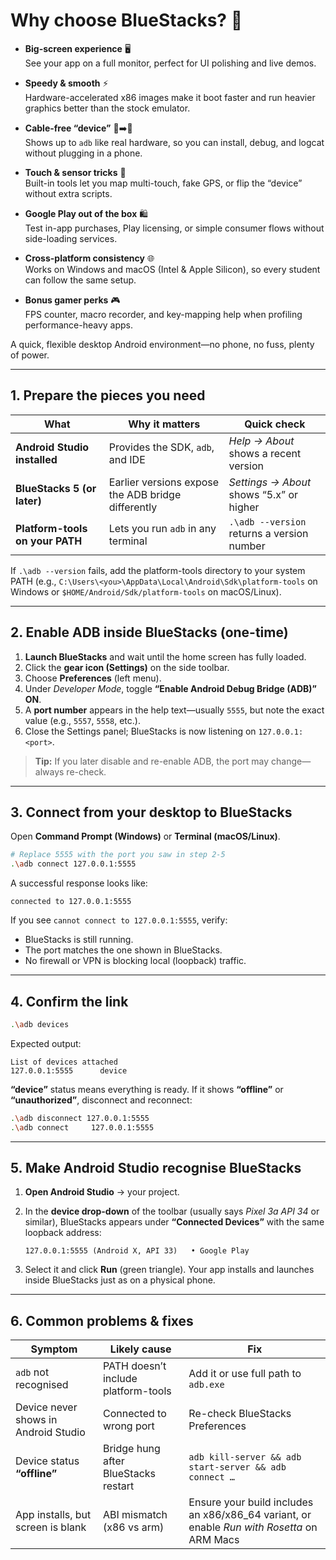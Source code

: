 # **Why choose BlueStacks?** 🚀

- **Big-screen experience** 🖥️  
  See your app on a full monitor, perfect for UI polishing and live demos.

- **Speedy & smooth** ⚡  
  Hardware-accelerated x86 images make it boot faster and run heavier graphics better than the stock emulator.

- **Cable-free “device”** 🔌➡️📱  
  Shows up to `adb` like real hardware, so you can install, debug, and logcat without plugging in a phone.

- **Touch & sensor tricks** 🎯  
  Built-in tools let you map multi-touch, fake GPS, or flip the “device” without extra scripts.

- **Google Play out of the box** 🛍️  
  Test in-app purchases, Play licensing, or simple consumer flows without side-loading services.

- **Cross-platform consistency** 🌐  
  Works on Windows and macOS (Intel & Apple Silicon), so every student can follow the same setup.

- **Bonus gamer perks** 🎮  
  FPS counter, macro recorder, and key-mapping help when profiling performance-heavy apps.

A quick, flexible desktop Android environment—no phone, no fuss, plenty of power.

---

## 1. Prepare the pieces you need

| What | Why it matters | Quick check |
|------|----------------|-------------|
| **Android Studio installed** | Provides the SDK, `adb`, and IDE | _Help → About_ shows a recent version |
| **BlueStacks 5 (or later)** | Earlier versions expose the ADB bridge differently | _Settings → About_ shows “5.x” or higher |
| **Platform-tools on your PATH** | Lets you run `adb` in any terminal | `.\adb --version` returns a version number |

If `.\adb --version` fails, add the platform-tools directory to your system PATH (e.g., `C:\Users\<you>\AppData\Local\Android\Sdk\platform-tools` on Windows or `$HOME/Android/Sdk/platform-tools` on macOS/Linux).

---

## 2. Enable ADB inside BlueStacks (one-time)

1. **Launch BlueStacks** and wait until the home screen has fully loaded.  
2. Click the **gear icon (Settings)** on the side toolbar.  
3. Choose **Preferences** (left menu).  
4. Under *Developer Mode*, toggle **“Enable Android Debug Bridge (ADB)”** **ON**.  
5. A **port number** appears in the help text—usually `5555`, but note the exact value (e.g., `5557`, `5558`, etc.).  
6. Close the Settings panel; BlueStacks is now listening on `127.0.0.1:<port>`.

> **Tip:** If you later disable and re-enable ADB, the port may change—always re-check.

---

## 3. Connect from your desktop to BlueStacks

Open **Command Prompt (Windows)** or **Terminal (macOS/Linux)**.

```bash
# Replace 5555 with the port you saw in step 2-5
.\adb connect 127.0.0.1:5555
```

A successful response looks like:

```
connected to 127.0.0.1:5555
```

If you see `cannot connect to 127.0.0.1:5555`, verify:

* BlueStacks is still running.  
* The port matches the one shown in BlueStacks.  
* No firewall or VPN is blocking local (loopback) traffic.

---

## 4. Confirm the link

```bash
.\adb devices
```

Expected output:

```
List of devices attached
127.0.0.1:5555      device
```

**“device”** status means everything is ready. If it shows **“offline”** or **“unauthorized”**, disconnect and reconnect:

```bash
.\adb disconnect 127.0.0.1:5555
.\adb connect     127.0.0.1:5555
```

---

## 5. Make Android Studio recognise BlueStacks

1. **Open Android Studio** → your project.  
2. In the **device drop-down** of the toolbar (usually says *Pixel 3a API 34* or similar), BlueStacks appears under **“Connected Devices”** with the same loopback address:  

   ```
   127.0.0.1:5555 (Android X, API 33)   • Google Play
   ```

3. Select it and click **Run** (green triangle). Your app installs and launches inside BlueStacks just as on a physical phone.

---

## 6. Common problems & fixes

| Symptom | Likely cause | Fix |
|---------|--------------|-----|
| `adb` not recognised | PATH doesn’t include platform-tools | Add it or use full path to `adb.exe` |
| Device never shows in Android Studio | Connected to wrong port | Re-check BlueStacks Preferences |
| Device status **“offline”** | Bridge hung after BlueStacks restart | `adb kill-server && adb start-server && adb connect …` |
| App installs, but screen is blank | ABI mismatch (x86 vs arm) | Ensure your build includes an x86/x86_64 variant, or enable *Run with Rosetta* on ARM Macs |

